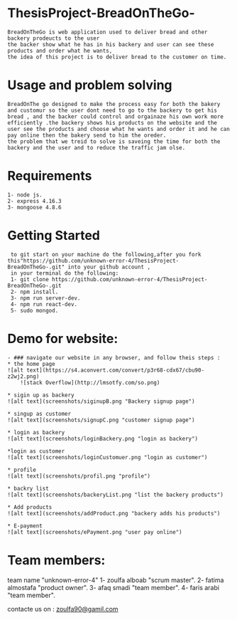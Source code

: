 # ThesisProject-BreadOnTheGo-

	BreadOnTheGo is web application used to deliver bread and other backery prodeucts to the user
	the backer show what he has in his backery and user can see these products and order what he wants,
	the idea of this project is to deliver bread to the customer on time.

# Usage and problem solving

	BreadOnThe go designed to make the process easy for both the bakery and customur so the user dont need to go to the backery to get his bread , and the backer could control and orgainaze his own work more efficiently .the backery shows his products on the website and the user see the products and choose what he wants and order it and he can pay online then the bakery send to him the oreder.
	the problem that we treid to solve is saveing the time for both the backery and the user and to reduce the traffic jam olse.


# Requirements

	1- node js.
	2- express 4.16.3
	3- mongoose 4.8.6


# Getting Started

     to git start on your machine do the following,after you fork this"https://github.com/unknown-error-4/ThesisProject-BreadOnTheGo-.git" into your github account ,
     in your terminal do the following:
     1- git clone https://github.com/unknown-error-4/ThesisProject-BreadOnTheGo-.git
     2- npm install.
     3- npm run server-dev.
     4- npm run react-dev.
     5- sudo mongod.

# Demo for website:
 	- ### navigate our website in any browser, and follow theis steps :
 	* the home page
 	![alt text](https://s4.aconvert.com/convert/p3r68-cdx67/cbu90-z2wj2.png)
        ![stack Overflow](http://lmsotfy.com/so.png)

 	* sigin up as backery
 	![alt text](screenshots/siginupB.png "Backery signup page")

 	* singup as customer
 	![alt text](screenshots/signupC.png "customer signup page")

 	* login as backery
 	![alt text](screenshots/loginBackery.png "login as backery")

 	*login as customer
 	![alt text](screenshots/loginCustomuer.png "login as customer")

 	* profile
 	![alt text](screenshots/profil.png "profile")

 	* backry list
 	![alt text](screenshots/backeryList.png "list the backery products")

 	* Add products
 	![alt text](screenshots/addProduct.png "backery adds his products")

 	* E-payment
 	![alt text](screenshots/ePayment.png "user pay online")

# Team members:
 team name "unknown-error-4"
 1- zoulfa alboab "scrum master".
 2- fatima almostafa "product owner".
 3- afaq smadi "team member".
 4- faris arabi "team member".

contacte us on : zoulfa90@gamil.com
